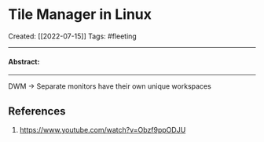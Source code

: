 

# Tile Manager in Linux
Created:  [[2022-07-15]]
Tags: #fleeting 

---
#### Abstract:


---
DWM
-> Separate monitors have their own unique workspaces












## References
1. https://www.youtube.com/watch?v=Obzf9ppODJU